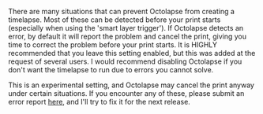 There are many situations that can prevent Octolapse from creating a timelapse.  Most of these can be detected before your print starts (especially when using the 'smart layer trigger').  If Octolapse detects an error, by default it will report the problem and cancel the print, giving you time to correct the problem before your print starts.  It is HIGHLY recommended that you leave this setting enabled, but this was added at the request of several users.  I would recommend disabling Octolapse if you don't want the timelapse to run due to errors you cannot solve.

This is an experimental setting, and Octolapse may cancel the print anyway under certain situations.  If you encounter any of these, please submit an error report [here](https://github.com/FormerLurker/Octolapse/issues), and I'll try to fix it for the next release.
